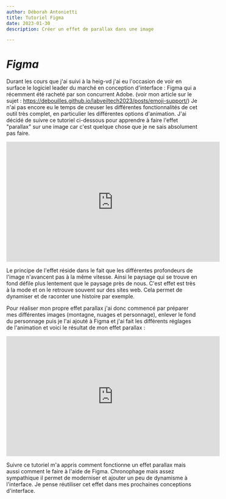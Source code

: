 ```yaml
---
author: Déborah Antonietti
title: Tutoriel Figma
date: 2023-01-30
description: Créer un effet de parallax dans une image

---
```

<h1> <i class="fa-brands fa-figma"> Figma</i></h1>


Durant les cours que j'ai suivi à la heig-vd j'ai eu l'occasion de voir en surface le logiciel leader du marché en conception d'interface : Figma qui a récemment été racheté par son concurrent Adobe. (voir mon article sur le sujet : https://debouilles.github.io/labveiltech2023/posts/emoji-support/) Je n'ai pas encore eu le temps de creuser les différentes fonctionnalités de cet outil très complet, en particulier les différentes options d'animation. J'ai décidé de suivre ce tutoriel ci-dessous pour apprendre à faire l'effet "parallax" sur une image car c'est quelque chose que je ne sais absolument pas faire.


<iframe width="560" height="315" src="https://www.youtube.com/embed/XmNGjHcKhyY" frameborder="0" allow="accelerometer; autoplay; encrypted-media; gyroscope; picture-in- picture" allowfullscreen></iframe>


Le principe de l'effet réside dans le fait que les différentes profondeurs de l'image n'avancent pas à la même vitesse. Ainsi le paysage qui se trouve en fond défile plus lentement que le paysage près de nous. C'est effet est très à la mode et on le retrouve souvent sur des sites web. Cela permet de dynamiser et de raconter une histoire par exemple. 

Pour réaliser mon propre effet parallax j'ai donc commencé par préparer mes différentes images (montagne, nuages et personnage), enlever le fond du personnage puis je l'ai ajouté à Figma et j'ai fait les différents réglages de l'animation et voici le résultat de mon effet parallax :

<iframe width="560" height="315" src="https://www.youtube.com/embed/2vnr99PR5zE" frameborder="0" allow="accelerometer; autoplay; encrypted-media; gyroscope; picture-in-picture" allowfullscreen></iframe>

Suivre ce tutoriel m'a appris comment fonctionne un effet parallax mais aussi comment le faire à l'aide de Figma. Chronophage mais assez sympathique il permet de moderniser et ajouter un peu de dynamisme à l'interface. Je pense réutiliser cet effet dans mes prochaines conceptions d'interface.
